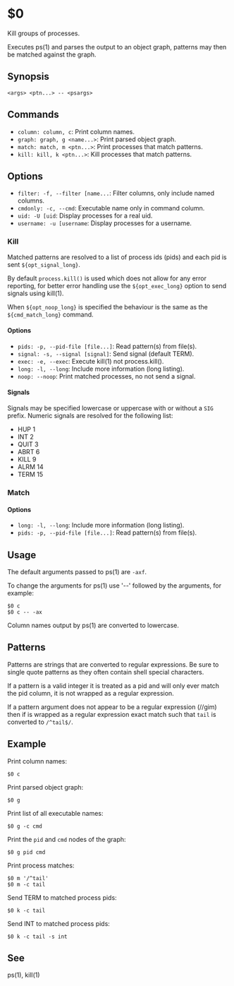 $0
==

Kill groups of processes.

Executes ps(1) and parses the output to an object graph, patterns may then be matched against the graph.

## Synopsis

```synopsis
<args> <ptn...> -- <psargs> 
```

## Commands

* `column: column, c`: Print column names.
* `graph: graph, g <name...>`: Print parsed object graph.
* `match: match, m <ptn...>`: Print processes that match patterns.
* `kill: kill, k <ptn...>`: Kill processes that match patterns.

## Options

* `filter: -f, --filter [name...`: Filter columns, only include named columns.
* `cmdonly: -c, --cmd`: Executable name only in command column. 
* `uid: -U [uid`: Display processes for a real uid.
* `username: -u [username`: Display processes for a username.

### Kill

Matched patterns are resolved to a list of process ids (pids) and each pid is sent `${opt_signal_long}`.

By default `process.kill()` is used which does not allow for any error reporting, for better error handling use the `${opt_exec_long}` option to send signals using kill(1).

When `${opt_noop_long}` is specified the behaviour is the same as the `${cmd_match_long}` command.

#### Options

* `pids: -p, --pid-file [file...]`: Read pattern(s) from file(s).
* `signal: -s, --signal [signal]`: Send signal (default TERM).
* `exec: -e, --exec`: Execute kill(1) not process.kill().
* `long: -l, --long`: Include more information (long listing).
* `noop: --noop`: Print matched processes, no not send a signal.

#### Signals

Signals may be specified lowercase or uppercase with or without a `SIG` prefix. Numeric signals are resolved for the following list:

* HUP 1
* INT 2
* QUIT 3
* ABRT 6
* KILL 9
* ALRM 14
* TERM 15

### Match

#### Options

* `long: -l, --long`: Include more information (long listing).
* `pids: -p, --pid-file [file...]`: Read pattern(s) from file(s).

## Usage

The default arguments passed to ps(1) are `-axf`.

To change the arguments for ps(1) use '--' followed by the arguments, for example:

```
$0 c
$0 c -- -ax
```

Column names output by ps(1) are converted to lowercase.

## Patterns

Patterns are strings that are converted to regular expressions. Be sure to single quote patterns as they often contain shell special characters.

If a pattern is a valid integer it is treated as a pid and will only ever match the pid column, it is not wrapped as a regular expression.

If a pattern argument does not appear to be a regular expression (//gim) then if is wrapped as a regular expression exact match such that `tail` is converted to `/^tail$/`.

## Example

Print column names:

```
$0 c
```

Print parsed object graph:

```
$0 g
```

Print list of all executable names:

```
$0 g -c cmd
```

Print the `pid` and `cmd` nodes of the graph:

```
$0 g pid cmd
```

Print process matches:

```
$0 m '/^tail'
$0 m -c tail
```

Send TERM to matched process pids:

```
$0 k -c tail
```

Send INT to matched process pids:

```
$0 k -c tail -s int
```

## See

ps(1), kill(1)
